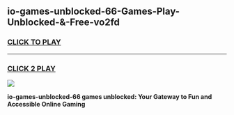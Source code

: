 
## io-games-unblocked-66-Games-Play-Unblocked-&-Free-vo2fd
<h3>
<a href="https://premium76.site?title=io-games-unblocked-66&ref=24A">CLICK TO PLAY</a></h3>
<hr>

<h3>
<a href="https://premium76.site?title=io-games-unblocked-66&ref=24A">CLICK 2 PLAY</a>
  
</h3>

<a href="https://premium76.site?title=io-games-unblocked-66&ref=24A"><img src="https://clearcache.store/games.png"></a>


**io-games-unblocked-66 games unblocked: Your Gateway to Fun and Accessible Online Gaming**
